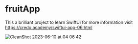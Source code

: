 # fruitApp

This a brilliant project to learn SwiftUi for more information visit https://credo.academy/swiftui-app-06.html

![CleanShot 2023-06-10 at 04 06 42](https://github.com/ehsan2793/fruitApp/assets/84936400/0748b46a-c5a1-46df-995b-0237c8e0e0a5)
